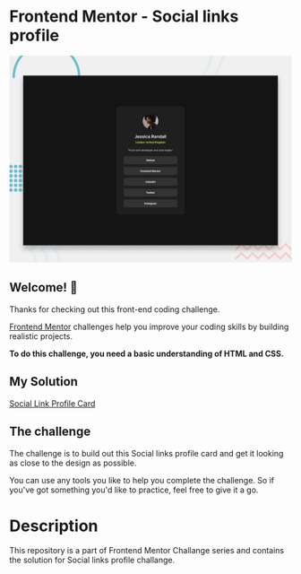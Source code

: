 # Frontend Mentor - Social links profile

![Design preview for the Social Link Profile coding challenge](./assets/images/preview.jpg)   

## Welcome! 👋

Thanks for checking out this front-end coding challenge.

[Frontend Mentor](https://www.frontendmentor.io) challenges help you improve your coding skills by building realistic projects.

**To do this challenge, you need a basic understanding of HTML and CSS.**   

## My Solution  
[Social Link Profile Card](https://prateek1789.github.io/frontend-mentor-social-links-profile/) 

## The challenge

The challenge is to build out this Social links profile card and get it looking as close to the design as possible.

You can use any tools you like to help you complete the challenge. So if you've got something you'd like to practice, feel free to give it a go.

# Description
This repository is a part of Frontend Mentor Challange series and contains the solution for Social links profile challange.